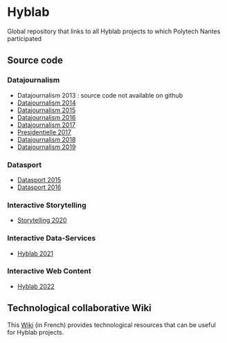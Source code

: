 # Hyblab

Global repository that links to all Hyblab projects to which Polytech Nantes participated

## Source code

### Datajournalism

- Datajournalism 2013 : source code not available on github
- [Datajournalism 2014](https://github.com/mperreir/Hyblab2014)
- [Datajournalism 2015](https://github.com/mperreir/Hyblab2015)
- [Datajournalism 2016](https://github.com/mperreir/Hyblab2016)
- [Datajournalism 2017](https://github.com/mperreir/HyblabDDJ2017)
- [Presidentielle 2017](https://github.com/mperreir/HyblabPresidentielle2017)
- [Datajournalism 2018](https://github.com/mperreir/HyblabDDJ2018)
- [Datajournalism 2019](https://github.com/mperreir/HyblabDDJ2019)

### Datasport

- [Datasport 2015](https://github.com/mperreir/DataSport2015)
- [Datasport 2016](https://github.com/mperreir/DataSport2016)

### Interactive Storytelling
- [Storytelling 2020](https://github.com/mperreir/HyblabStory2020)

### Interactive Data-Services
- [Hyblab 2021](https://github.com/mperreir/Hyblab2021)

### Interactive Web Content
- [Hyblab 2022](https://github.com/mperreir/Hyblab2022)

## Technological collaborative Wiki

This [Wiki](https://github.com/mperreir/Hyblab/wiki) (in French) provides technological resources that can be useful for Hyblab projects. 
